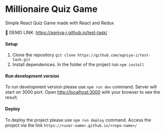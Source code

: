 # Millionaire Quiz Game

Simple React Quiz Game made with React and Redux

📍 DEMO LINK: https://agniya-i.github.io/test-task/

#### Setup

1. Clone the repository `git clone https://github.com/agniya-i/test-task.git`
2. Install dependenices. In the folder of the project run `npm install`

#### Run development version

To run development version please use `npm run dev` command. Server will start on 3000 port. Open [http://localhost:3000](http://localhost:3000) with your browser to see the result.

#### Deploy

To deploy the project please use `npm run deploy` command. Access the project via the link `https://<user-name>.github.io/<repo-name>/`
